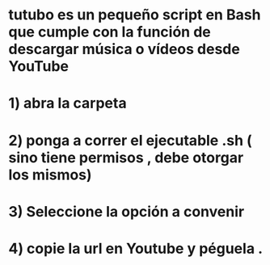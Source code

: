 # 
# tutubo es un pequeño script en Bash que cumple con la función de descargar música o vídeos desde YouTube 
# 1) abra la carpeta
# 2) ponga a correr el ejecutable .sh ( sino tiene permisos , debe otorgar los mismos)
# 3) Seleccione la opción a convenir 
# 4) copie  la url en Youtube y péguela . 

